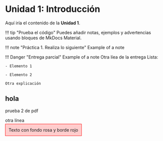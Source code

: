 # Unidad 1: Introducción

Aquí iría el contenido de la **Unidad 1**.

!!! tip "Prueba el código"
    Puedes añadir notas, ejemplos y advertencias usando bloques de MkDocs Material.

!!! note "Práctica 1. Realiza lo siguiente"
    Example of a note

!!! Danger "Entrega parcial"
    Example of a note
    Otra líea de la entrega
    Lista:
    
    - Elemento 1
    
    - Elemento 2
    
    Otra explicación


## hola
prueba 2 de pdf

otra línea


<span style="border:1px solid #f00; background-color:#fcc; padding:10px; ">Texto con fondo rosa y borde rojo</span>
